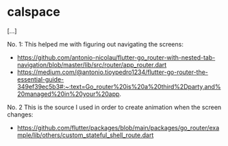 # calspace

[...]

No. 1: This helped me with figuring out navigating the screens: 
- https://github.com/antonio-nicolau/flutter-go_router-with-nested-tab-navigation/blob/master/lib/src/router/app_router.dart
- https://medium.com/@antonio.tioypedro1234/flutter-go-router-the-essential-guide-349ef39ec5b3#:~:text=Go_router%20is%20a%20third%2Dparty,and%20managed%20in%20your%20app.

No. 2 This is the source I used in order to create animation when the screen changes:
- https://github.com/flutter/packages/blob/main/packages/go_router/example/lib/others/custom_stateful_shell_route.dart
